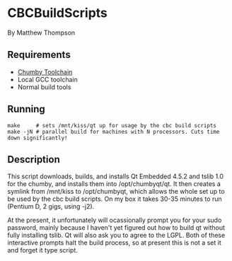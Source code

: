 CBCBuildScripts
===============
By Matthew Thompson

Requirements
------------
* [Chumby Toolchain][]
* Local GCC toolchain
* Normal build tools

Running
-------

	make     # sets /mnt/kiss/qt up for usage by the cbc build scripts
	make -jN # parallel build for machines with N processors. Cuts time down significantly!
	
Description
-----------

This script downloads, builds, and installs Qt Embedded 4.5.2 and tslib 1.0 for the chumby, and installs them into /opt/chumbyqt/qt. It then creates a symlink from /mnt/kiss to /opt/chumbyqt, which allows the whole set up to be used by the cbc build scripts. On my box it takes 30-35 minutes to run (Pentium D, 2 gigs, using -j2).

At the present, it unfortunately will ocassionally prompt you for your sudo password, mainly because I haven't yet figured out how to build qt without fully installing tslib. Qt will also ask you to agree to the LGPL. Both of these interactive prompts halt the build process, so at present this is not a set it and forget it type script.

[Chumby Toolchain]: http://wiki.chumby.com/mediawiki/index.php/GNU_Toolchain

